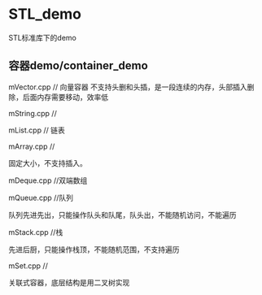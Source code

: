  # STL_demo
 STL标准库下的demo
 ## 容器demo/container_demo
 
 mVector.cpp	// 向量容器
 不支持头删和头插，是一段连续的内存，头部插入删除，后面内存需要移动，效率低
 
 
 mString.cpp	//
 
 mList.cpp		// 链表
 
 mArray.cpp		//
 
 固定大小，不支持插入。
 
 mDeque.cpp		//双端数组
 
 mQueue.cpp		//队列
 
 队列先进先出，只能操作队头和队尾，队头出，不能随机访问，不能遍历
 
 mStack.cpp  	//栈
 
 先进后厨，只能操作栈顶，不能随机范围，不支持遍历
 
 mSet.cpp		//
 
 关联式容器，底层结构是用二叉树实现
 
 
 
 
 